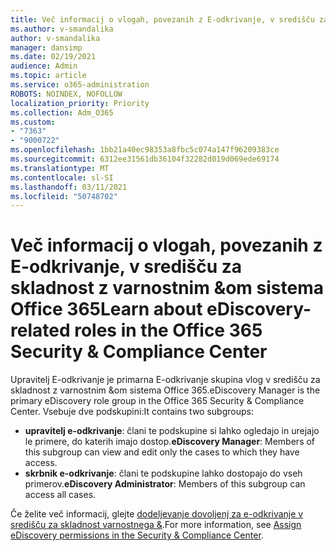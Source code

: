 ```yaml
---
title: Več informacij o vlogah, povezanih z E-odkrivanje, v središču za skladnost z varnostnim &om sistema Office 365
ms.author: v-smandalika
author: v-smandalika
manager: dansimp
ms.date: 02/19/2021
audience: Admin
ms.topic: article
ms.service: o365-administration
ROBOTS: NOINDEX, NOFOLLOW
localization_priority: Priority
ms.collection: Adm_O365
ms.custom:
- "7363"
- "9000722"
ms.openlocfilehash: 1bb21a40ec98353a8fbc5c074a147f96209383ce
ms.sourcegitcommit: 6312ee31561db36104f32282d019d069ede69174
ms.translationtype: MT
ms.contentlocale: sl-SI
ms.lasthandoff: 03/11/2021
ms.locfileid: "50748702"
---
```

# <a name="learn-about-ediscovery-related-roles-in-the-office-365-security--compliance-center"></a><span data-ttu-id="1281d-102">Več informacij o vlogah, povezanih z E-odkrivanje, v središču za skladnost z varnostnim &om sistema Office 365</span><span class="sxs-lookup"><span data-stu-id="1281d-102">Learn about eDiscovery-related roles in the Office 365 Security & Compliance Center</span></span>

<span data-ttu-id="1281d-103">Upravitelj E-odkrivanje je primarna E-odkrivanje skupina vlog v središču za skladnost z varnostnim &om sistema Office 365.</span><span class="sxs-lookup"><span data-stu-id="1281d-103">eDiscovery Manager is the primary eDiscovery role group in the Office 365 Security & Compliance Center.</span></span> <span data-ttu-id="1281d-104">Vsebuje dve podskupini:</span><span class="sxs-lookup"><span data-stu-id="1281d-104">It contains two subgroups:</span></span>

- <span data-ttu-id="1281d-105">**upravitelj e-odkrivanje**: člani te podskupine si lahko ogledajo in urejajo le primere, do katerih imajo dostop.</span><span class="sxs-lookup"><span data-stu-id="1281d-105">**eDiscovery Manager**: Members of this subgroup can view and edit only the cases to which they have access.</span></span>
- <span data-ttu-id="1281d-106">**skrbnik e-odkrivanje**: člani te podskupine lahko dostopajo do vseh primerov.</span><span class="sxs-lookup"><span data-stu-id="1281d-106">**eDiscovery Administrator**: Members of this subgroup can access all cases.</span></span>

<span data-ttu-id="1281d-107">Če želite več informacij, glejte [dodeljevanje dovoljenj za e-odkrivanje v središču za skladnost varnostnega &](https://docs.microsoft.com/microsoft-365/compliance/assign-ediscovery-permissions).</span><span class="sxs-lookup"><span data-stu-id="1281d-107">For more information, see [Assign eDiscovery permissions in the Security & Compliance Center](https://docs.microsoft.com/microsoft-365/compliance/assign-ediscovery-permissions).</span></span>